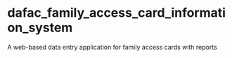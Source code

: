 # dafac_family_access_card_information_system
A web-based data entry application for family access cards with reports

